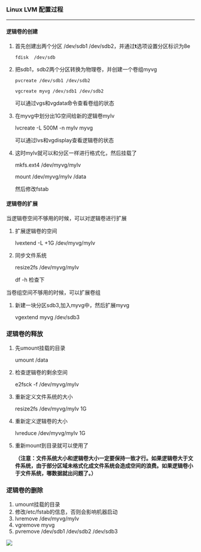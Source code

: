 ### Linux LVM 配置过程

---

#### 逻辑卷的创建

1. 首先创建出两个分区 /dev/sdb1 /dev/sdb2，并通过**t**选项设置分区标识为8e

   `fdisk  /dev/sdb`

2. 把sdb1，sdb2两个分区转换为物理卷，并创建一个卷组myvg

   `pvcreate /dev/sdb1 /dev/sdb2`

   `vgcreate myvg /dev/sdb1 /dev/sdb2`

   可以通过vgs和vgdata命令查看卷组的状态

3. 在myvg中划分出1G空间给新的逻辑卷mylv

   lvcreate -L 500M -n mylv myvg

   可以通过lvs和vgdisplay查看逻辑卷的状态

4. 这时mylv就可以和分区一样进行格式化，然后挂载了

   mkfs.ext4 /dev/myvg/mylv

   mount  /dev/myvg/mylv /data

   然后修改fstab

#### 逻辑卷的扩展

当逻辑卷空间不够用的时候，可以对逻辑卷进行扩展

1. 扩展逻辑卷的空间

   lvextend -L +1G /dev/myvg/mylv

2. 同步文件系统

   resize2fs /dev/myvg/mylv

   df -h 检查下

当卷组空间不够用的时候，可以扩展卷组

1. 新建一块分区sdb3,加入myvg中，然后扩展myvg

   vgextend myvg /dev/sdb3

### 逻辑卷的释放

1. 先umount挂载的目录

   umount  /data

2. 检查逻辑卷的剩余空间

   e2fsck -f /dev/myvg/mylv

3. 重新定义文件系统的大小

   resize2fs /dev/myvg/mylv 1G

4. 重新定义逻辑卷的大小

   lvreduce /dev/myvg/mylv 1G

5. 重新mount到目录就可以使用了

   **（注意：文件系统大小和逻辑卷大小一定要保持一致才行。如果逻辑卷大于文件系统，由于部分区域未格式化成文件系统会造成空间的浪费。如果逻辑卷小于文件系统，哪数据就出问题了。）**

### 逻辑卷的删除

1. umount挂载的目录
2. 修改/etc/fstab的信息，否则会影响机器启动
3. lvremove /dev/myvg/mylv
4. vgremove myvg
5. pvremove /dev/sdb1 /dev/sdb2 /dev/sdb3

![](http://note.youdao.com/noteshare?id=b6ea120595eecc514e9a7351e6d8ec2a&sub=9ADFBE24BE2B46F482D60E3811F0C94C)